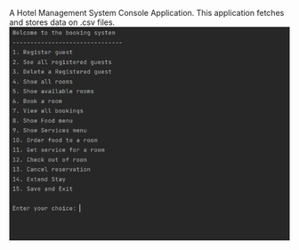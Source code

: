 A Hotel Management System Console Application. 
This application fetches and stores data on .csv files.
<img src="Design/HMS1.JPG" width = "600">
